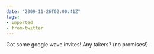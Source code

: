 ```yaml
---
date: "2009-11-26T02:00:41Z"
tags:
- imported
- from-twitter
---
```

Got some google wave invites! Any takers? \(no promises!)
